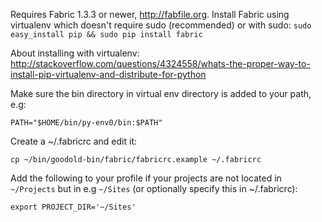 Requires Fabric 1.3.3 or newer, http://fabfile.org.
Install Fabric using virtualenv which doesn't require sudo (recommended) or
with sudo: `sudo easy_install pip && sudo pip install fabric`

About installing with virtualenv:
http://stackoverflow.com/questions/4324558/whats-the-proper-way-to-install-pip-virtualenv-and-distribute-for-python

Make sure the bin directory in virtual env directory is added to your path, e.g:
	
	PATH="$HOME/bin/py-env0/bin:$PATH"

Create a ~/.fabricrc and edit it:

    cp ~/bin/goodold-bin/fabric/fabricrc.example ~/.fabricrc

Add the following to your profile if your projects are not located in
`~/Projects` but in e.g `~/Sites` (or optionally specify this in ~/.fabricrc):

    export PROJECT_DIR='~/Sites'
